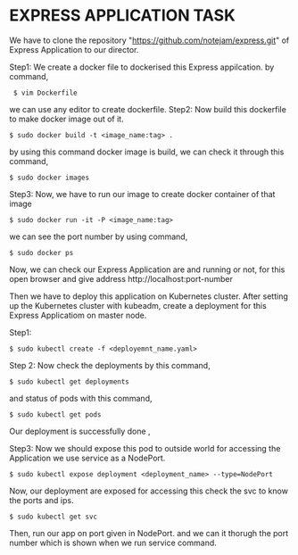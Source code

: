 # EXPRESS APPLICATION TASK

We have to clone the repository "https://github.com/notejam/express.git" of Express Application to our director.

Step1:
We create a docker file to dockerised this Express appilcation. by command,

     $ vim Dockerfile

we can use any editor to create dockerfile.
Step2:
Now build this dockerfile to make docker image out of it.

    $ sudo docker build -t <image_name:tag> .

by using this command docker image is build, we can check it through this command,

    $ sudo docker images

Step3:
Now, we have to run our image to create docker container of that image

    $ sudo docker run -it -P <image_name:tag>

we can see the port number by using command,
        
    $ sudo docker ps

Now, we can check our Express Application are and running or not, 
for this open browser and give address http://localhost:port-number
 

Then we have to deploy this application on Kubernetes cluster. After setting up the Kubernetes cluster with kubeadm, create a deployment for this Express Applicatiom on master node.

Step1:
  
    $ sudo kubectl create -f <deployemnt_name.yaml>

Step 2:
Now check the deployments by this command,

    $ sudo kubectl get deployments

and status of pods with this command,

    $ sudo kubectl get pods

Our deployment is successfully done ,

Step3:
Now we should expose this pod to outside world for accessing the Application
we use service as a NodePort.

    $ sudo kubectl expose deployment <deployment_name> --type=NodePort

Now, our deployment are exposed for accessing this check the svc to know the ports and ips.

    $ sudo kubectl get svc

Then, run our app on port given in NodePort.
and we can it thorugh the port number which is shown when we run service command.

